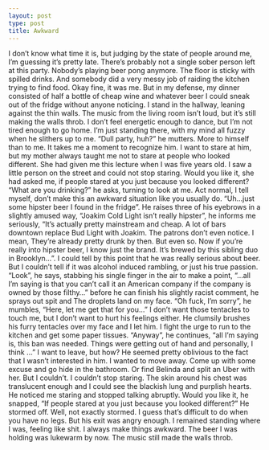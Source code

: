 ```yaml
---
layout: post
type: post
title: Awkward
---
```

 
I don’t know what time it is, but judging by the state of people around me, I’m guessing it’s pretty late. There’s probably not a single sober person left at this party. Nobody’s playing beer pong anymore. The floor is sticky with spilled drinks. And somebody did a very messy job of raiding the kitchen trying to find food. Okay fine, it was me. But in my defense, my dinner consisted of half a bottle of cheap wine and whatever beer I could sneak out of the fridge without anyone noticing.
I stand in the hallway, leaning against the thin walls. The music from the living room isn’t loud, but it’s still making the walls throb. I don’t feel energetic enough to dance, but I’m not tired enough to go home. I’m just standing there, with my mind all fuzzy when he slithers up to me.
“Dull party, huh?” he mutters. More to himself than to me. It takes me a moment to recognize him. I want to stare at him, but my mother always taught me not to stare at people who looked different. She had given me this lecture when I was five years old. I saw a little person on the street and could not stop staring. Would you like it, she had asked me, if people stared at you just because you looked different?
“What are you drinking?” he asks, turning to look at me. Act normal, I tell myself, don’t make this an awkward situation like you usually do. “Uh…just some hipster beer I found in the fridge”.
He raises three of his eyebrows in a slightly amused way, “Joakim Cold Light isn’t really hipster”, he informs me seriously, “It’s actually pretty mainstream and cheap. A lot of bars downtown replace Bud Light with Joakim. The patrons don’t even notice. I mean, They’re already pretty drunk by then. But even so. Now if you’re really into hipster beer, I know just the brand. It’s brewed by this sibling duo in Brooklyn…”.
I could tell by this point that he was really serious about beer. But I couldn’t tell if it was alcohol induced rambling, or just his true passion. “Look”, he says, stabbing his single finger in the air to make a point, “…all I’m saying is that you can’t call it an American company if the company is owned by those filthy…” before he can finish his slightly racist comment, he sprays out spit and The droplets land on my face. “Oh fuck, I’m sorry”, he mumbles, “Here, let me get that for you...”
 I don’t want those tentacles to touch me, but I don’t want to hurt his feelings either. He clumsily brushes his furry tentacles over my face and I let him. I fight the urge to run to the kitchen and get some paper tissues. “Anyway”, he continues, “all I’m saying is, this ban was needed. Things were getting out of hand and personally, I think …” I want to leave, but how?
 He seemed pretty oblivious to the fact that I wasn’t interested in him. I wanted to move away. Come up with some excuse and go hide in the bathroom. Or find Belinda and split an Uber with her. But I couldn’t. I couldn’t stop staring. The skin around his chest was translucent enough and I could see the blackish lung and purplish hearts. He noticed me staring and stopped talking abruptly. Would you like it, he snapped, “If people stared at you just because you looked different?”
 He stormed off. Well, not exactly stormed. I guess that’s difficult to do when you have no legs. But his exit was angry enough. I remained standing where I was, feeling like shit. I always make things awkward.
The beer I was holding was lukewarm by now. The music still made the walls throb.
